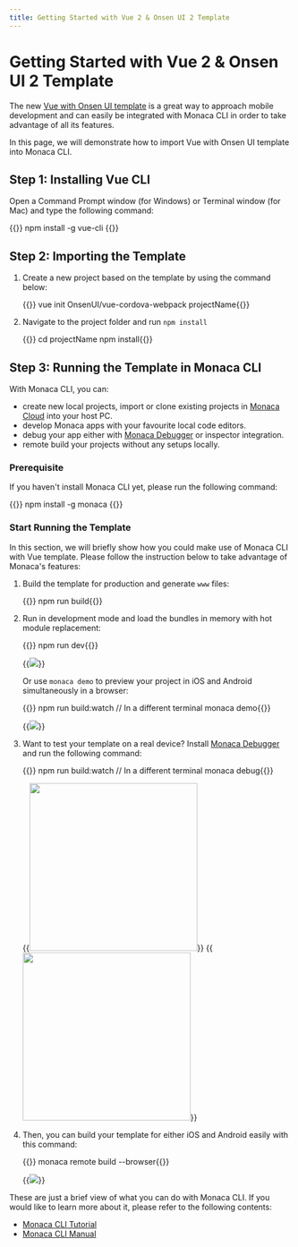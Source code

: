```yaml
---
title: Getting Started with Vue 2 & Onsen UI 2 Template
---
```


# Getting Started with Vue 2 & Onsen UI 2 Template


The new [Vue with Onsen UI template](https://github.com/OnsenUI/vue-cordova-webpack) is a great way
to approach mobile development and can easily be integrated with Monaca
CLI in order to take advantage of all its features.

In this page, we will demonstrate how to import Vue with Onsen UI
template into Monaca CLI.

## Step 1: Installing Vue CLI

Open a Command Prompt window (for Windows) or Terminal window (for Mac)
and type the following command:

{{<highlight bash>}}
    npm install -g vue-cli
{{</highlight>}}


## Step 2: Importing the Template

1.  Create a new project based on the template by using the command below:

    {{<highlight bash>}}
    vue init OnsenUI/vue-cordova-webpack projectName{{</highlight>}}

2.  Navigate to the project folder and run `npm install`

    {{<highlight bash>}}
    cd projectName
    npm install{{</highlight>}}

## Step 3: Running the Template in Monaca CLI

With Monaca CLI, you can:

-   create new local projects, import or clone existing projects in
    [Monaca Cloud](https://monaca.io/cloud.html) into your host PC.
-   develop Monaca apps with your favourite local code editors.
-   debug your app either with [Monaca
    Debugger](https://monaca.io/debugger.html) or inspector integration.
-   remote build your projects without any setups locally.

### Prerequisite

If you haven't install Monaca CLI yet, please run the following command:

{{<highlight bash>}}
    npm install -g monaca
{{</highlight>}}


### Start Running the Template

In this section, we will briefly show how you could make use of Monaca
CLI with Vue template. Please follow the instruction below to take
advantage of Monaca's features:

1.  Build the template for production and generate `www` files:

    {{<highlight bash>}}
    npm run build{{</highlight>}}

2.  Run in development mode and load the bundles in memory with hot module replacement:

    {{<highlight bash>}}
    npm run dev{{</highlight>}}

    {{<img src="/images/monaca_cli/samples/vue_onsen/1.png">}}

    Or use `monaca demo` to preview your project in iOS and Android simultaneously in a browser:

    {{<highlight bash>}}
    npm run build:watch  // In a different terminal
    monaca demo{{</highlight>}}

    {{<img src="/images/monaca_cli/samples/vue_onsen/2.png">}}

3.  Want to test your template on a real device? Install [Monaca Debugger](https://monaca.io/debugger.html) and run the following command:

    {{<highlight bash>}}
    npm run build:watch  // In a different terminal
    monaca debug{{</highlight>}}

    {{<img src="/images/monaca_cli/samples/vue_onsen/3_1.png" width="300">}}
    {{<img src="/images/monaca_cli/samples/vue_onsen/3_2.png" width="300">}}

4.  Then, you can build your template for either iOS and Android easily with this command:

    {{<highlight bash>}}
    monaca remote build --browser{{</highlight>}}

    {{<img src="/images/monaca_cli/samples/vue_onsen/4.png">}}

These are just a brief view of what you can do with Monaca CLI. If you
would like to learn more about it, please refer to the following
contents:

- [Monaca CLI Tutorial](../../tutorial)
- [Monaca CLI Manual](../../manual)